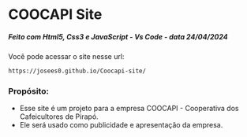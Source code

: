# COOCAPI Site

##### Feito com Html5, Css3 e JavaScript - Vs Code - data 24/04/2024

Você pode acessar o site nesse url: 

```bash
https://josees0.github.io/Coocapi-site/
```

### Propósito:
- Esse site é um projeto para a empresa COOCAPI - Cooperativa dos Cafeicultores de Pirapó.
- Ele será usado como publicidade e apresentação da empresa.
